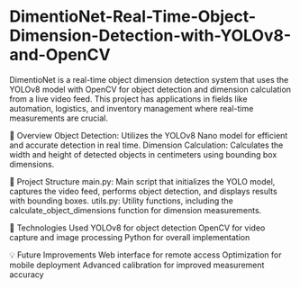 # DimentioNet-Real-Time-Object-Dimension-Detection-with-YOLOv8-and-OpenCV

DimentioNet is a real-time object dimension detection system that uses the YOLOv8 model with OpenCV for object detection and dimension calculation from a live video feed. This project has applications in fields like automation, logistics, and inventory management where real-time measurements are crucial.

📝 Overview
Object Detection: Utilizes the YOLOv8 Nano model for efficient and accurate detection in real time.
Dimension Calculation: Calculates the width and height of detected objects in centimeters using bounding box dimensions.

📂 Project Structure
main.py: Main script that initializes the YOLO model, captures the video feed, performs object detection, and displays results with bounding boxes.
utils.py: Utility functions, including the calculate_object_dimensions function for dimension measurements.

🔧 Technologies Used
YOLOv8 for object detection
OpenCV for video capture and image processing
Python for overall implementation

💡 Future Improvements
Web interface for remote access
Optimization for mobile deployment
Advanced calibration for improved measurement accuracy
